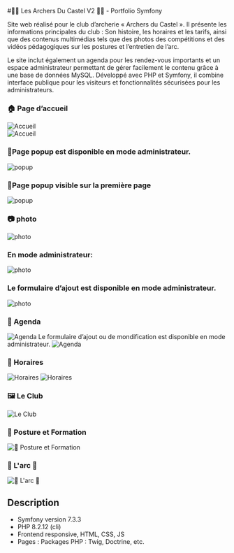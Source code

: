 #🏹🏹 Les Archers Du Castel V2 🏹🏹 - Portfolio Symfony

Site web réalisé pour le club d’archerie « Archers du Castel ». 
Il présente les informations principales du club : 
Son histoire, les horaires et les tarifs, ainsi que des contenus multimédias tels que des photos des compétitions 
et des vidéos pédagogiques sur les postures et l’entretien de l’arc.

Le site inclut également un agenda pour les rendez-vous importants et un espace administrateur permettant de gérer facilement le contenu
grâce à une base de données MySQL. Développé avec PHP et Symfony, il combine interface publique pour les visiteurs 
et fonctionnalités sécurisées pour les administrateurs.

### 🏠 Page d’accueil  
![Accueil](assets/images/accueil.PNG)  
![Accueil](assets/images/accueil1.PNG)  

### 💬Page popup est disponible en mode administrateur.
![popup](assets/images/popup.PNG) 

### 💬Page popup visible sur la première page
![popup](assets/images/popup1.PNG) 

### 📷 photo

![photo](assets/images/photoUser.PNG) 
### En mode administrateur:
![photo](assets/images/photoAdmin.PNG) 
### Le formulaire d’ajout est disponible en mode administrateur.
![photo](assets/images/From-photo-album.PNG) 


### 📅 Agenda
![Agenda](assets/images/agenda.PNG) 
Le formulaire d’ajout  ou de mondification est disponible en mode administrateur.
![Agenda](assets/images/agenda1.PNG) 

### 📰 Horaires 
![Horaires](assets/images/horaire.PNG) 
![Horaires](assets/images/horaire1.PNG)  

### 🖼️ Le Club   
 
![Le Club](assets/images/club-et-menu-deroulant.PNG)  


### 🎥 Posture et Formation
![🎥 Posture et Formation](assets/images/video.PNG)  

### 🎥 L'arc 🎥
![🎥 L'arc 🎥](assets/images/videoArc.PNG)



## Description
- Symfony version 7.3.3
- PHP 8.2.12 (cli)
- Frontend responsive, HTML, CSS, JS
- Pages : Packages PHP : Twig, Doctrine, etc.
  
